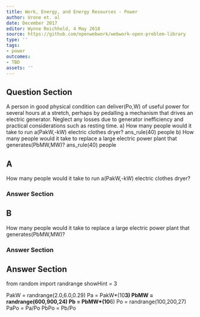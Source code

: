 ```yaml
---
title: Work, Energy, and Energy Resources - Power
author: Urone et. al
date: December 2017
editor: Wynne Reichheld, 4 May 2018
source: https://github.com/openwebwork/webwork-open-problem-library
type: ''
tags:
- power
outcomes:
- TBD
assets: ''
---
```


## Question Section 

A person in good physical condition can deliver(Po,W) of useful power for several hours at a stretch, perhaps by pedalling a mechanism that drives an electric generator. Neglect any losses due to generator inefficiency and practical considerations such as resting time. 
a) How many people would it take to run a(PakW,-kW) electric clothes dryer?
ans_rule(40) people
b) How many people would it take to replace a large electric power plant that generates(PbMW,MW)?
ans_rule(40) people

## A
How many people would it take to run a(PakW,-kW) electric clothes dryer?
### Answer Section
## B
How many people would it take to replace a large electric power plant that generates(PbMW,MW)?
### Answer Section


## Answer Section

from random import randrange
showHint = 3

PakW = randrange(2.0,6.0,0.29)
Pa = PakW*(10**3)
PbMW = randrange(600,900,24)
Pb = PbMW*(10**6)
Po = randrange(100,200,27)
PaPo = Pa/Po
PbPo = Pb/Po